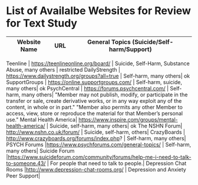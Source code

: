 
# List of Availalbe Websites for Review for Text Study

Website Name | URL          | General Topics (Suicide/Self-harm/Support)
------------ | ------------- | -------------------------------

Teenline | https://teenlineonline.org/board/ | Suicide, Self-Harm, Substance Abuse, many others | restricted
DailyStrength | https://www.dailystrength.org/groups?all=true | Self-harm, many others| ok
SupportGroups | https://online.supportgroups.com/ | Self-harm, suicide, many others| ok
PsychCentral | https://forums.psychcentral.com/ | Self-harm, many others| "Member may not publish, modify, or participate in the transfer or sale, create derivative works, or in any way exploit any of the content, in whole or in part." "Member also permits any other Member to access, view, store or reproduce the material for that Member’s personal use." 
Mental Health America| https://www.inspire.com/groups/mental-health-america/ | Suicide, self-harm, many others| ok
The NSHN Forum| http://www.nshn.co.uk/forum/ | Suicide, self-harm, others|
CrazyBoards | http://www.crazyboards.org/forums/index.php? | Self-harm, many others|
PSYCH Forums |https://www.psychforums.com/general-topics/ | Self-harm, many others|
Suicide Forum |https://www.suicideforum.com/community/forums/help-me-i-need-to-talk-to-someone.43/ | For people that need to talk to people.|
Depression Chat Rooms |http://www.depression-chat-rooms.org/ | Depression and Anxiety Peer Support|